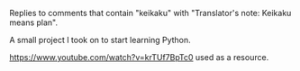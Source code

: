 Replies to comments that contain "keikaku" with "Translator's note: Keikaku means plan".

A small project I took on to start learning Python.

https://www.youtube.com/watch?v=krTUf7BpTc0 used as a resource.
